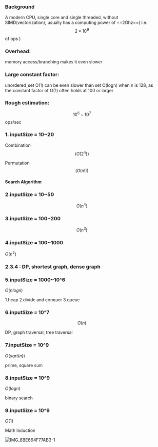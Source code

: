 ### Background

A modern CPU, single core and single threaded, without SIMD(vectorization), usually has a computing power of ==2Ghz==( i.e. $$2 * 10^9$$  of ops )

### Overhead:

memory access/branching makes it even slower

### Large constant factor:

unordered_set O(1)  can be even slower than set O(logn) when n is 128, as the constant factor of O(1) often holds at 100 or larger

### Rough estimation:

$$10^6 -10^7$$ ops/sec



### 1. inputSize = 10~20

Combination$$(O(2^n))$$

Permutation$$(O(n!))$$

#### Search Algorithm

### 2.inputSize = 10~50

$$O(n^4)$$

### 3.inputSize = 100~200

$$O(n^3)$$

### 4.inputSize = 100~1000

$O(n^2)$

### 

### 2.3.4 : DP, shortest graph, dense graph



### 5.inputSize = 1000~10^6

$O(nlogn)$

1.heap 2.divide and conquer 3.queue



### 6.inputSize = 10^7

$$O(n)$$ 

DP, graph traversal, tree traversal



### 7.inputSize = 10^9

$O(sqrt(n))$

prime, square sum



### 8.inputSize = 10^9

$O(logn)$

binary search



### 9.inputSize = 10^9

$O(1)$

Math Induction



![IMG_8BE664F77AB3-1](/Users/naoyuki/Downloads/IMG_8BE664F77AB3-1.jpeg)